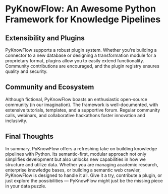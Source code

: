 # PyKnowFlow: An Awesome Python Framework for Knowledge Pipelines

## Extensibility and Plugins

PyKnowFlow supports a robust plugin system. Whether you're building a connector to a new database or designing a transformation module for a proprietary format, plugins allow you to easily extend functionality. Community contributions are encouraged, and the plugin registry ensures quality and security.

## Community and Ecosystem

Although fictional, PyKnowFlow boasts an enthusiastic open-source community (in our imagination). The framework is well-documented, with extensive tutorials, templates, and a supportive forum. Regular community calls, webinars, and collaborative hackathons foster innovation and inclusivity.

## Final Thoughts

In summary, PyKnowFlow offers a refreshing take on building knowledge pipelines with Python. Its semantic-first, modular approach not only simplifies development but also unlocks new capabilities in how we structure and utilize data. Whether you are managing academic research, enterprise knowledge bases, or building a semantic web crawler, PyKnowFlow is designed to handle it all.
Give it a try, contribute a plugin, or just explore the possibilities — PyKnowFlow might just be the missing piece in your data puzzle.
